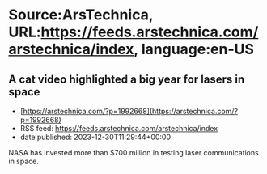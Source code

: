 # Source:ArsTechnica, URL:https://feeds.arstechnica.com/arstechnica/index, language:en-US

## A cat video highlighted a big year for lasers in space
 - [https://arstechnica.com/?p=1992668](https://arstechnica.com/?p=1992668)
 - RSS feed: https://feeds.arstechnica.com/arstechnica/index
 - date published: 2023-12-30T11:29:44+00:00

NASA has invested more than $700 million in testing laser communications in space.

